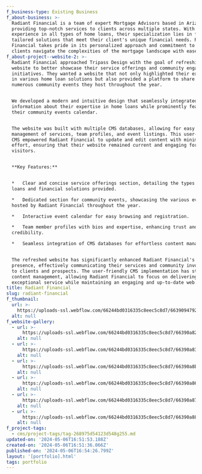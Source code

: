 ```yaml
---
f_business-type: Existing Business
f_about-business: >-
  Radiant Financial is a team of expert Mortgage Advisors based in Arizona,
  providing top-notch services to clients across multiple states. With extensive
  experience in all types of home loans, their specialization lies in finding
  tailored solutions that meet their client's unique financial needs. Radiant
  Financial takes pride in its personalized approach and commitment to helping
  clients navigate the complexities of the mortgage landscape with ease.
f_about-project--website-2: >-
  Radiant Financial approached Tripass Design with the goal of refreshing their
  website to better showcase their service offerings and community engagement
  initiatives. They wanted a website that not only highlighted their expertise
  in various home loan solutions but also provided a platform to share the
  numerous community events they host throughout the year.


  We developed a modern and intuitive design that seamlessly integrated
  information about their expertise in home loans while prominently featuring
  their community events calendar.


  The website was built with multiple CMS databases, allowing for easy
  management of services, team profiles, and event listings. This user-friendly
  CMS empowered Radiant Financial to update and edit content with minimal
  effort, ensuring that their website remained current and engaging for
  visitors.


  **Key Features:**


  *   Clear and concise service offerings section, detailing the types of home
  loans and financial solutions provided.

  *   Dedicated section for community events, showcasing the various events
  hosted by Radiant Financial throughout the year.

  *   Interactive event calendar for easy browsing and registration.

  *   Team member profiles with bios and expertise, enhancing trust and
  credibility.

  *   Seamless integration of CMS databases for effortless content management.


  The refreshed website has significantly enhanced Radiant Financial's online
  presence, effectively communicating their services and community involvement
  to clients and prospects. The user-friendly CMS implementation has streamlined
  content management, allowing Radiant Financial to focus on delivering
  exceptional service while maintaining an engaging and up-to-date web presence.
title: Radiant Financial
slug: radiant-financial
f_thumbnail:
  url: >-
    https://uploads-ssl.webflow.com/66244bd0316335c8eec5c8d7/66390947926ada0b3f499155_radiant-thumbnail.webp
  alt: null
f_website-gallery:
  - url: >-
      https://uploads-ssl.webflow.com/66244bd0316335c8eec5c8d7/66390a82930e54ff8340781f_radiant-website_1.webp
    alt: null
  - url: >-
      https://uploads-ssl.webflow.com/66244bd0316335c8eec5c8d7/66390a83e994897a7cfd4763_radiant-website_2.webp
    alt: null
  - url: >-
      https://uploads-ssl.webflow.com/66244bd0316335c8eec5c8d7/66390a8bbefc974c3d9b12ff_radiant-website_3.webp
    alt: null
  - url: >-
      https://uploads-ssl.webflow.com/66244bd0316335c8eec5c8d7/66390a865d238fea6a675ff1_radiant-website_4.webp
    alt: null
  - url: >-
      https://uploads-ssl.webflow.com/66244bd0316335c8eec5c8d7/66390a879905cbaf8ea22b01_radiant-website_5.webp
    alt: null
  - url: >-
      https://uploads-ssl.webflow.com/66244bd0316335c8eec5c8d7/66390a8817eaccf226198583_radiant-website_6.webp
    alt: null
f_project-tags:
  - cms/project-tags/tag-268975d54123d548g255.md
updated-on: '2024-05-06T16:51:53.188Z'
created-on: '2024-05-06T16:51:36.066Z'
published-on: '2024-05-06T16:54:26.799Z'
layout: '[portfolio].html'
tags: portfolio
---
```



